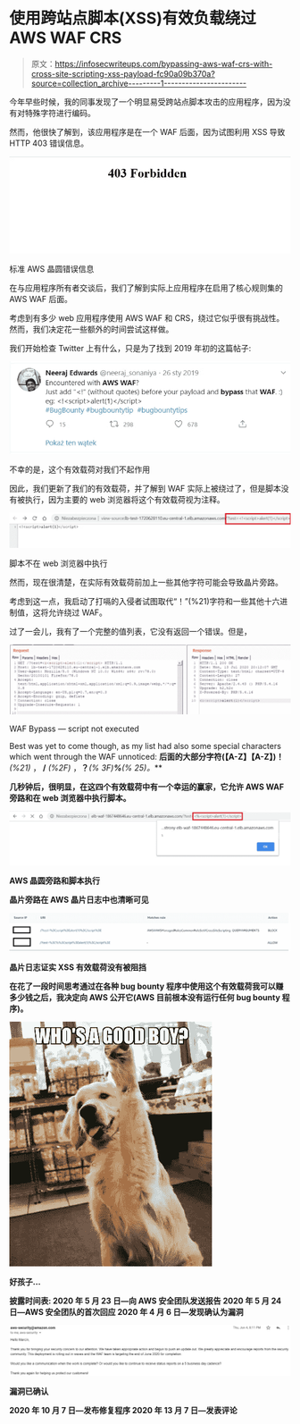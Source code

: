 # 使用跨站点脚本(XSS)有效负载绕过 AWS WAF CRS

> 原文：<https://infosecwriteups.com/bypassing-aws-waf-crs-with-cross-site-scripting-xss-payload-fc90a09b370a?source=collection_archive---------1----------------------->

今年早些时候，我的同事发现了一个明显易受跨站点脚本攻击的应用程序，因为没有对特殊字符进行编码。

然而，他很快了解到，该应用程序是在一个 WAF 后面，因为试图利用 XSS 导致 HTTP 403 错误信息。

![](img/be166d1e683730ebfcb3cb1d027a1885.png)

标准 AWS 晶圆错误信息

在与应用程序所有者交谈后，我们了解到实际上应用程序在启用了核心规则集的 AWS WAF 后面。

考虑到有多少 web 应用程序使用 AWS WAF 和 CRS，绕过它似乎很有挑战性。然而，我们决定花一些额外的时间尝试这样做。

我们开始检查 Twitter 上有什么，只是为了找到 2019 年初的这篇帖子:

![](img/a1326805e0ddc22154ca042ea3cb975c.png)

不幸的是，这个有效载荷对我们不起作用

因此，我们更新了我们的有效载荷，并了解到 WAF 实际上被绕过了，但是脚本没有被执行，因为主要的 web 浏览器将这个有效载荷视为注释。

![](img/c474ff13afcfa333eccad863f530abd6.png)

脚本不在 web 浏览器中执行

然而，现在很清楚，在实际有效载荷前加上一些其他字符可能会导致晶片旁路。

考虑到这一点，我启动了打嗝的入侵者试图取代“！”(%21)字符和一些其他十六进制值，这将允许绕过 WAF。

过了一会儿，我有了一个完整的值列表，它没有返回一个错误。但是，

![](img/3278260b7f41c9176693eb8b9aaa572b.png)

WAF Bypass — script not executed

Best was yet to come though, as my list had also some special characters which went through the WAF unnoticed: **后面的大部分字符(【A-Z】【A-Z】)！** *(%21)* ， **/** *(%2F)* ，**？***(% 3F)*****%***(% 25)。***

**几秒钟后，很明显，在这四个有效载荷中有一个幸运的赢家，它允许 AWS WAF 旁路和在 web 浏览器中执行脚本。**

**![](img/8969517ad549e63f07639b8f2ab9f416.png)**

**AWS 晶圆旁路和脚本执行**

**晶片旁路在 AWS 晶片日志中也清晰可见**

**![](img/68cdcad73f48d0eb8393d73909525e69.png)**

**晶片日志证实 XSS 有效载荷没有被阻挡**

**在花了一段时间思考通过在各种 bug bounty 程序中使用这个有效载荷我可以赚多少钱之后，我决定向 AWS 公开它(AWS 目前根本没有运行任何 bug bounty 程序)。**

**![](img/410ad6816c703d5d3a41b7f9359e8b2e.png)**

**好孩子…**

****披露时间表:** 2020 年 5 月 23 日—向 AWS 安全团队发送报告
2020 年 5 月 24 日—AWS 安全团队的首次回应
2020 年 4 月 6 日—发现确认为漏洞**

**![](img/126a8a9029f3e32d0310fd3565b9d97a.png)**

**漏洞已确认**

**2020 年 10 月 7 日—发布修复程序
2020 年 13 月 7 日—发表评论**